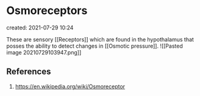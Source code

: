 # Osmoreceptors
created: 2021-07-29 10:24

These are sensory [[Receptors]] which are found in the hypothalamus that posses the ability to detect changes in [[Osmotic pressure]].
![[Pasted image 20210729103947.png]]

## References
1. https://en.wikipedia.org/wiki/Osmoreceptor